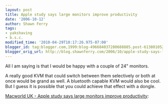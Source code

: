 ```yaml
---
layout: post
title: Apple study says large monitors improve productivity
date: '2006-10-12'
author: Shawn Ferry
tags:
- yakshaving
- b.s.c.
modified_time: '2010-04-29T10:17:26.975-07:00'
blogger_id: tag:blogger.com,1999:blog-496684037280688885.post-6138010528775702751
blogger_orig_url: http://blog.shawnferry.com/2006/10/apple-study-says-large-monitors-improve.html
---
```


All I am saying is that I would be happy with a couple of 24" monitors.  
  
A really good KVM that could switch between them selectively or both at once
would be grand as well. A bluetooth capable KVM would also be cool. But I
guess it is possible that you could achieve that effect with a dongle.  
  
[Macworld UK - Apple study says large monitors improve
productivity](http://www.macworld.co.uk/news/index.cfm?RSS&NewsID=16131):  
  
